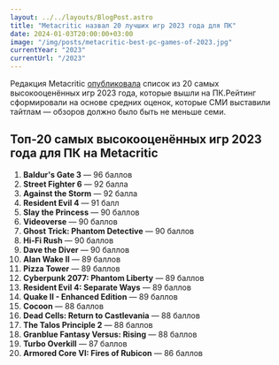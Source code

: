 ```yaml
---
layout: ../../layouts/BlogPost.astro
title: "Metacritic назвал 20 лучших игр 2023 года для ПК"
date: 2024-01-03T20:00:00+03:00
image: "/img/posts/metacritic-best-pc-games-of-2023.jpg"
currentYear: "2023"
currentUrl: "/2023"
---
```


Редакция Metacritic [опубликовала](https://www.metacritic.com/pictures/best-pc-games-of-2023/) список из 20 самых высокооценённых игр 2023 года, которые вышли на ПК.Рейтинг сформировали на основе средних оценок, которые СМИ выставили тайтлам — обзоров должно было быть не меньше семи.

## Топ-20 самых высокооценённых игр 2023 года для ПК на Metacritic

1. **Baldur's Gate 3** — 96 баллов
2. **Street Fighter 6** — 92 балла
3. **Against the Storm** — 92 балла
4. **Resident Evil 4** — 91 балл
5. **Slay the Princess** — 90 баллов
6. **Videoverse** — 90 баллов
7. **Ghost Trick: Phantom Detective** — 90 баллов
8. **Hi-Fi Rush** — 90 баллов
9. **Dave the Diver** — 90 баллов
10. **Alan Wake II** — 89 баллов
11. **Pizza Tower** — 89 баллов
12. **Cyberpunk 2077: Phantom Liberty** — 89 баллов
13. **Resident Evil 4: Separate Ways** — 89 баллов
14. **Quake II - Enhanced Edition** — 89 баллов
15. **Cocoon** — 88 баллов
16. **Dead Cells: Return to Castlevania** — 88 баллов
17. **The Talos Principle 2** — 88 баллов
18. **Granblue Fantasy Versus: Rising** — 88 баллов
19. **Turbo Overkill** — 87 баллов
20. **Armored Core VI: Fires of Rubicon** — 86 баллов